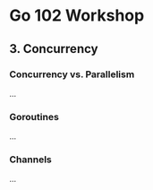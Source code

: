 # Go 102 Workshop

## 3. Concurrency

### Concurrency vs. Parallelism

...

### Goroutines

...

### Channels

...
